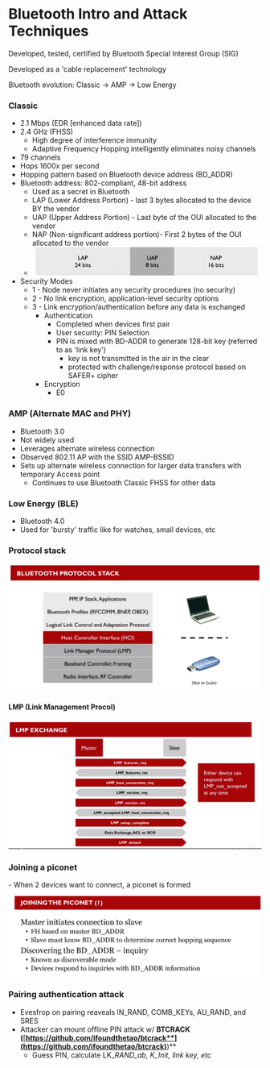 # Bluetooth Intro and Attack Techniques

Developed, tested, certified by Bluetooth Special Interest Group (SIG)

Developed as a 'cable replacement' technology



Bluetooth evolution: Classic -> AMP -> Low Energy

### Classic

* 2.1 Mbps (EDR \[enhanced data rate])
* 2.4 GHz (FHSS)
  * High degree of interference immunity
  * Adaptive Frequency Hopping intelligently eliminates noisy channels
* 79 channels
* Hops 1600x per second
* Hopping pattern based on Bluetooth device address (BD\_ADDR)
* Bluetooth address: 802-compliant, 48-bit address
  * Used as a secret in Bluetooth
  * LAP (Lower Address Portion) - last 3 bytes allocated to the device BY the vendor
  * UAP (Upper Address Portion) - Last byte of the OUI allocated to the vendor
  * NAP (Non-significant address portion)- First 2 bytes of the OUI allocated to the vendor
  * ![](<../../.gitbook/assets/image (78).png>)
* Security Modes
  * 1 - Node never initiates any security procedures (no security)
  * 2 - No link encryption, application-level security options
  * 3 - Link encryption/authentication before any data is exchanged
    * Authentication
      * Completed when devices first pair
      * User security: PIN Selection
      * PIN is mixed with BD-ADDR to generate 128-bit key (referred to as 'link key')
        * key is not transmitted in the air in the clear
        * protected with challenge/response protocol based on SAFER+ cipher
    * Encryption
      * E0

### AMP (Alternate MAC and PHY)

* Bluetooth 3.0
* Not widely used
* Leverages alternate wireless connection
* Observed 802.11 AP with the SSID AMP-BSSID
* Sets up alternate wireless connection for larger data transfers with temporary Access point
  * Continues to use Bluetooth Classic FHSS for other data

### Low Energy (BLE)

* Bluetooth 4.0
* Used for 'bursty' traffic like for watches, small devices, etc

### Protocol stack

![](<../../.gitbook/assets/image (30).png>)

#### LMP (Link Management Procol)

![](<../../.gitbook/assets/image (90) (1) (1).png>)

### Joining a piconet

&#x20;\- When 2 devices want to connect, a piconet is formed

![](<../../.gitbook/assets/image (26) (1) (1).png>)

### Pairing authentication attack

* Evesfrop on pairing reaveals IN_RAND, COMB_KEYs, AU\_RAND, and SRES
* Attacker can mount offline PIN attack w/ **BTCRACK (**[**https://github.com/ifoundthetao/btcrack**](https://github.com/ifoundthetao/btcrack)**)**
  * Guess PIN, calculate LK\__RAND\_ab, K\_Init, link key, etc_
